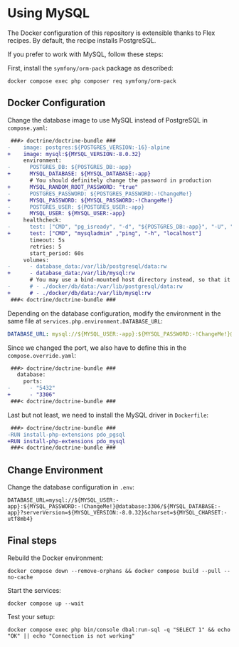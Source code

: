 # Using MySQL

The Docker configuration of this repository is extensible thanks to Flex recipes.
By default, the recipe installs PostgreSQL.

If you prefer to work with MySQL, follow these steps:

First, install the `symfony/orm-pack` package as described:

```console
docker compose exec php composer req symfony/orm-pack
```

## Docker Configuration

Change the database image to use MySQL instead of PostgreSQL in `compose.yaml`:

<!-- markdownlint-disable MD013 -->

```diff
 ###> doctrine/doctrine-bundle ###
-    image: postgres:${POSTGRES_VERSION:-16}-alpine
+    image: mysql:${MYSQL_VERSION:-8.0.32}
     environment:
-      POSTGRES_DB: ${POSTGRES_DB:-app}
+      MYSQL_DATABASE: ${MYSQL_DATABASE:-app}
       # You should definitely change the password in production
+      MYSQL_RANDOM_ROOT_PASSWORD: "true"
-      POSTGRES_PASSWORD: ${POSTGRES_PASSWORD:-!ChangeMe!}
+      MYSQL_PASSWORD: ${MYSQL_PASSWORD:-!ChangeMe!}
-      POSTGRES_USER: ${POSTGRES_USER:-app}
+      MYSQL_USER: ${MYSQL_USER:-app}
     healthcheck:
-      test: ["CMD", "pg_isready", "-d", "${POSTGRES_DB:-app}", "-U", "${POSTGRES_USER:-app}"]
+      test: ["CMD", "mysqladmin" ,"ping", "-h", "localhost"]
       timeout: 5s
       retries: 5
       start_period: 60s
     volumes:
-      - database_data:/var/lib/postgresql/data:rw
+      - database_data:/var/lib/mysql:rw
       # You may use a bind-mounted host directory instead, so that it is harder to accidentally remove the volume and lose all your data!
-      # - ./docker/db/data:/var/lib/postgresql/data:rw
+      # - ./docker/db/data:/var/lib/mysql:rw
 ###< doctrine/doctrine-bundle ###
```

<!-- markdownlint-enable MD013 -->

Depending on the database configuration,
modify the environment in the same file at `services.php.environment.DATABASE_URL`:

```yaml
DATABASE_URL: mysql://${MYSQL_USER:-app}:${MYSQL_PASSWORD:-!ChangeMe!}@database:3306/${MYSQL_DATABASE:-app}?serverVersion=${MYSQL_VERSION:-8.0.32}&charset=${MYSQL_CHARSET:-utf8mb4}
```

Since we changed the port, we also have to define this in the `compose.override.yaml`:

```diff
 ###> doctrine/doctrine-bundle ###
   database:
     ports:
-      - "5432"
+      - "3306"
 ###< doctrine/doctrine-bundle ###
```

Last but not least, we need to install the MySQL driver in `Dockerfile`:

```diff
 ###> doctrine/doctrine-bundle ###
-RUN install-php-extensions pdo_pgsql
+RUN install-php-extensions pdo_mysql
 ###< doctrine/doctrine-bundle ###
```

## Change Environment

Change the database configuration in `.env`:

```dotenv
DATABASE_URL=mysql://${MYSQL_USER:-app}:${MYSQL_PASSWORD:-!ChangeMe!}@database:3306/${MYSQL_DATABASE:-app}?serverVersion=${MYSQL_VERSION:-8.0.32}&charset=${MYSQL_CHARSET:-utf8mb4}
```

## Final steps

Rebuild the Docker environment:

```console
docker compose down --remove-orphans && docker compose build --pull --no-cache
```

Start the services:

```console
docker compose up --wait
```

Test your setup:

<!-- markdownlint-disable MD013 -->

```console
docker compose exec php bin/console dbal:run-sql -q "SELECT 1" && echo "OK" || echo "Connection is not working"
```

<!-- markdownlint-enable MD013 -->
